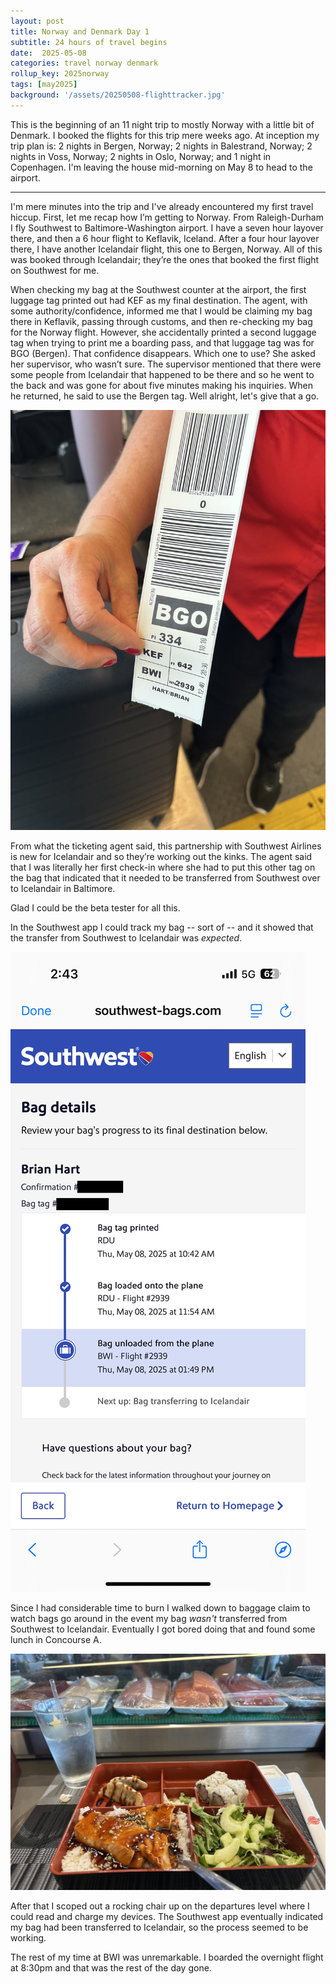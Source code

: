 ```yaml
---
layout: post
title: Norway and Denmark Day 1
subtitle: 24 hours of travel begins
date:  2025-05-08
categories: travel norway denmark
rollup_key: 2025norway
tags: [may2025]
background: '/assets/20250508-flighttracker.jpg'
---
```


This is the beginning of an 11 night trip to mostly Norway with a little bit of Denmark. I booked the flights for this trip mere weeks ago. At inception my trip plan is: 2 nights in Bergen, Norway; 2 nights in Balestrand, Norway; 2 nights in Voss, Norway; 2 nights in Oslo, Norway; and 1 night in Copenhagen. I'm leaving the house mid-morning on May 8 to head to the airport.

---

I'm mere minutes into the trip and I've already encountered my first travel hiccup. First, let me recap how I’m getting to Norway. From Raleigh-Durham I fly Southwest to Baltimore-Washington airport. I have a seven hour layover there, and then a 6 hour flight to Keflavik, Iceland. After a four hour layover there, I have another Icelandair flight, this one to Bergen, Norway. All of this was booked through Icelandair; they’re the ones that booked the first flight on Southwest for me.

When checking my bag at the Southwest counter at the airport, the first luggage tag printed out had KEF as my final destination. The agent, with some authority/confidence, informed me that I would be claiming my bag there in Keflavik, passing through customs, and then re-checking my bag for the Norway flight. However, she accidentally printed a second luggage tag when trying to print me a boarding pass, and that luggage tag was for BGO (Bergen). That confidence disappears. Which one to use? She asked her supervisor, who wasn’t sure. The supervisor mentioned that there were some people from Icelandair that happened to be there and so he went to the back and was gone for about five minutes making his inquiries. When he returned, he said to use the Bergen tag. Well alright, let's give that a go.

<img src="/assets/20250508-bagtag.jpg" alt="Luggage bag tag showing BGO Bergen as the final destination." />

From what the ticketing agent said, this partnership with Southwest Airlines is new for Icelandair and so they’re working out the kinks. The agent said that I was literally her first check-in where she had to put this other tag on the bag that indicated that it needed to be transferred from Southwest over to Icelandair in Baltimore. 

Glad I could be the beta tester for all this. 

In the Southwest app I could track my bag -- sort of -- and it showed that the transfer from Southwest to Icelandair was _expected_.

<img src="/assets/20250508-bagtracker.jpg" alt="Screenshot from the Southwest app showing the next step in my bag's progress was to transfer the bag." />

 Since I had considerable time to burn I walked down to baggage claim to watch bags go around in the event my bag _wasn't_ transferred from Southwest to Icelandair. Eventually I got bored doing that and found some lunch in Concourse A. 

<img src="/assets/20250508-airportbento.jpg" alt="Sushi bento box showing salmon, rice, some gyoza, and a salad." />

After that I scoped out a rocking chair up on the departures level where I could read and charge my devices. The Southwest app eventually indicated my bag had been transferred to Icelandair, so the process seemed to be working. 

The rest of my time at BWI was unremarkable. I boarded the overnight flight at 8:30pm and that was the rest of the day gone.
